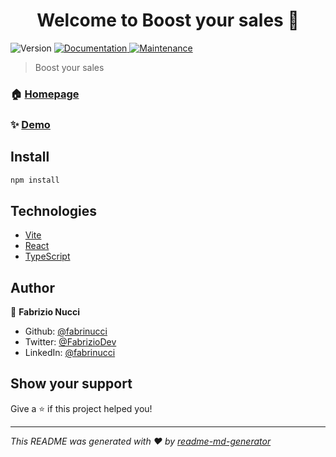 <h1 align="center">Welcome to Boost your sales 👋</h1>
<p>
  <img alt="Version" src="https://img.shields.io/badge/version-0.0.1-blue.svg?cacheSeconds=2592000" />
  <a href="https://github.com/fabrinucci/website-boost-sales#readme" target="_blank">
    <img alt="Documentation" src="https://img.shields.io/badge/documentation-yes-brightgreen.svg" />
  </a>
  <a href="https://github.com/fabrinucci/website-boost-sales/graphs/commit-activity" target="_blank">
    <img alt="Maintenance" src="https://img.shields.io/badge/Maintained%3F-yes-green.svg" />
  </a>
</p>

> Boost your sales

### 🏠 [Homepage](https://github.com/fabrinucci/website-boost-sales)

### ✨ [Demo](https://boost-your-sales.netlify.app/)

## Install

```sh
npm install
```

## Technologies

- [Vite](https://vitejs.dev/)
- [React](https://react.dev/)
- [TypeScript](https://www.typescriptlang.org/)

## Author

👤 **Fabrizio Nucci**

- Github: [@fabrinucci](https://github.com/fabrinucci)
- Twitter: [@FabrizioDev](https://twitter.com/FabrizioDev)
- LinkedIn: [@fabrinucci](https://linkedin.com/in/fabrinucci)

## Show your support

Give a ⭐️ if this project helped you!

---

_This README was generated with ❤️ by [readme-md-generator](https://github.com/kefranabg/readme-md-generator)_
